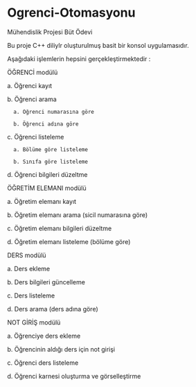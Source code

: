 # Ogrenci-Otomasyonu
Mühendislik Projesi Büt Ödevi

Bu proje C++ diliylr oluşturulmuş basit bir konsol uygulamasıdır.

Aşağıdaki işlemlerin hepsini gerçekleştirmektedir :


ÖĞRENCİ modülü

  a. Öğrenci kayıt
  
  b. Öğrenci arama
  
      a. Öğrenci numarasına göre
      
      b. Öğrenci adına göre
      
  c. Öğrenci listeleme
  
      a. Bölüme göre listeleme
      
      b. Sınıfa göre listeleme
      
  d. Öğrenci bilgileri düzeltme
  
  
ÖĞRETİM ELEMANI modülü

  a. Öğretim elemanı kayıt
  
  b. Öğretim elemanı arama (sicil numarasına göre)
  
  c. Öğretim elemanı bilgileri düzeltme
  
  d. Öğretim elemanı listeleme (bölüme göre)
  
  
DERS modülü

  a. Ders ekleme
  
  b. Ders bilgileri güncelleme
  
  c. Ders listeleme
  
  d. Ders arama (ders adına göre)
  
  
NOT GİRİŞ modülü

  a. Öğrenciye ders ekleme
  
  b. Öğrencinin aldığı ders için not girişi
  
  c. Öğrenci ders listeleme
  
  d. Öğrenci karnesi oluşturma ve görselleştirme
  
